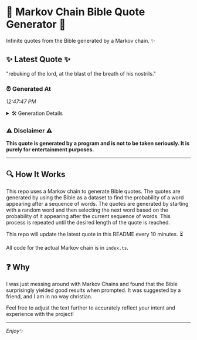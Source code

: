 # 📖 Markov Chain Bible Quote Generator 📖

Infinite quotes from the Bible generated by a Markov chain. ✨

## ✨ Latest Quote ✨
"rebuking of the lord, at the blast of the breath of his nostrils."

### ⏰ Generated At
*12:47:47 PM*

<details>
    <summary>🛠️ Generation Details</summary>
    <p>
        <strong>🌱 Seed:</strong> rebuking<br>
        <strong>🔄 Iterations:</strong> 12<br>
        <strong>📜 Context History:</strong><br>[ rebuking ]: of<br>[ rebuking, of ]: the<br>[ rebuking, of, the ]: lord,<br>[ rebuking, of, the, lord, ]: at<br>[ rebuking, of, the, lord,, at ]: the<br>[ rebuking, of, the, lord,, at, the ]: blast<br>[ of, the, lord,, at, the, blast ]: of<br>[ the, lord,, at, the, blast, of ]: the<br>[ lord,, at, the, blast, of, the ]: breath<br>[ at, the, blast, of, the, breath ]: of<br>[ the, blast, of, the, breath, of ]: his<br>[ blast, of, the, breath, of, his ]: nostrils.<br>
    </p>
</details>

### ⚠️ Disclaimer ⚠️
**This quote is generated by a program and is not to be taken seriously. It is purely for entertainment purposes.**

---

## 🔍 How It Works

This repo uses a Markov chain to generate Bible quotes. The quotes are generated by using the Bible as a dataset to find the probability of a word appearing after a sequence of words. The quotes are generated by starting with a random word and then selecting the next word based on the probability of it appearing after the current sequence of words. This process is repeated until the desired length of the quote is reached.

This repo will update the latest quote in this README every 10 minutes. ⏳

All code for the actual Markov chain is in `index.ts`.

## ❓ Why

I was just messing around with Markov Chains and found that the Bible surprisingly yielded good results when prompted. 
It was suggested by a friend, and I am in no way christian.

Feel free to adjust the text further to accurately reflect your intent and experience with the project!

---

*Enjoy*✨
